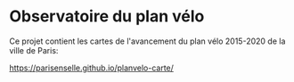 # Observatoire du plan vélo

Ce projet contient les cartes de l'avancement du plan vélo 2015-2020 de la ville de Paris:

https://parisenselle.github.io/planvelo-carte/
